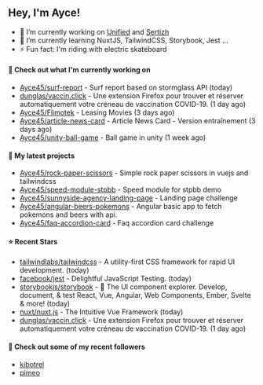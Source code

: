 ## Hey, I'm Ayce!
- 🔭 I’m currently working on <a href="https://link-u.nified.com/">Unified</a> and <a href="https://sertizh.fr/">Sertizh</a>
- 🌱 I’m currently learning NuxtJS, TailwindCSS, Storybook, Jest ...
- ⚡ Fun fact: I'm riding with electric skateboard

#### 👷 Check out what I'm currently working on

- [Ayce45/surf-report](https://github.com/Ayce45/surf-report) - Surf report based on stormglass API (today)
- [dunglas/vaccin.click](https://github.com/dunglas/vaccin.click) - Une extension Firefox pour trouver et réserver automatiquement votre créneau de vaccination COVID-19. (1 day ago)
- [Ayce45/Flimotek](https://github.com/Ayce45/Flimotek) - Leasing Movies (3 days ago)
- [Ayce45/article-news-card](https://github.com/Ayce45/article-news-card) - Article News Card - Version entraînement (3 days ago)
- [Ayce45/unity-ball-game](https://github.com/Ayce45/unity-ball-game) - Ball game in unity (1 week ago)

#### 🌱 My latest projects

- [Ayce45/rock-paper-scissors](https://github.com/Ayce45/rock-paper-scissors) - Simple rock paper scissors in vuejs and tailwindcss
- [Ayce45/speed-module-stpbb](https://github.com/Ayce45/speed-module-stpbb) - Speed module for stpbb demo
- [Ayce45/sunnyside-agency-landing-page](https://github.com/Ayce45/sunnyside-agency-landing-page) - Landing page challenge
- [Ayce45/angular-beers-pokemons](https://github.com/Ayce45/angular-beers-pokemons) - Angular basic app to fetch pokemons and beers with api.
- [Ayce45/faq-accordion-card](https://github.com/Ayce45/faq-accordion-card) - Faq accordion card challenge

#### ⭐ Recent Stars

- [tailwindlabs/tailwindcss](https://github.com/tailwindlabs/tailwindcss) - A utility-first CSS framework for rapid UI development. (today)
- [facebook/jest](https://github.com/facebook/jest) - Delightful JavaScript Testing. (today)
- [storybookjs/storybook](https://github.com/storybookjs/storybook) - 📓 The UI component explorer. Develop, document, &amp; test React, Vue, Angular, Web Components, Ember, Svelte &amp; more! (today)
- [nuxt/nuxt.js](https://github.com/nuxt/nuxt.js) - The Intuitive Vue Framework (today)
- [dunglas/vaccin.click](https://github.com/dunglas/vaccin.click) - Une extension Firefox pour trouver et réserver automatiquement votre créneau de vaccination COVID-19. (1 day ago)

#### 👯 Check out some of my recent followers

- [kibotrel](https://github.com/kibotrel)
- [pimeo](https://github.com/pimeo)
